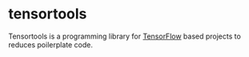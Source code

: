 # tensortools

Tensortools is a programming library for [TensorFlow](https://www.tensorflow.org/) based projects to reduces poilerplate code.
